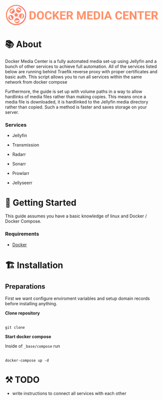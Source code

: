 <p  align="center">

<img  width="500"  src="https://raw.githubusercontent.com/BeefBytes/Assets/master/Other/container_illustration/v2/dmc.png">

</p>

# 📚 About

Docker Media Center is a fully automated media set-up using Jellyfin and a bunch of other services to achieve full automation. All of the services listed below are running behind Traefik reverse proxy with proper certificates and basic auth. This script allows you to run all services within the same network from docker compose

Furthermore, the guide is set up with volume paths in a way to allow hardlinks of media files rather than making copies. This means once a media file is downloaded, it is hardlinked to the Jellyfin media directory rather than copied. Such a method is faster and saves storage on your server.

### Services

- Jellyfin

- Transmission

- Radarr

- Sonarr

- Prowlarr

- Jellyseerr

# 🧰 Getting Started

This guide assumes you have a basic knowledge of linux and Docker / Docker Compose.

### Requirements

- [Docker](https://docs.docker.com/engine/install/ubuntu/)

# 🏗️ Installation

## Preparations

First we want configure enviroment variables and setup domain records before installing anything.

<b>Clone repository</b><br  />

```

git clone

```

<b>Start docker compose</b><br  />

Inside of `_base/compose` run

```

docker-compose up -d
```

# ⚒️ TODO

- write instructions to connect all services with each other
